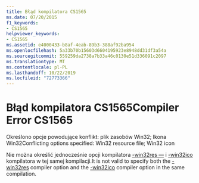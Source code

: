 ```yaml
---
title: Błąd kompilatora CS1565
ms.date: 07/20/2015
f1_keywords:
- CS1565
helpviewer_keywords:
- CS1565
ms.assetid: e4000433-b8af-4eab-89b3-388af92ba954
ms.openlocfilehash: 5a33b70b15603d6604195923e8948dd31df3a54a
ms.sourcegitcommit: 559259da2738a7b33a46c0130e51d336091c2097
ms.translationtype: MT
ms.contentlocale: pl-PL
ms.lasthandoff: 10/22/2019
ms.locfileid: "72773366"
---
```

# <a name="compiler-error-cs1565"></a><span data-ttu-id="48730-102">Błąd kompilatora CS1565</span><span class="sxs-lookup"><span data-stu-id="48730-102">Compiler Error CS1565</span></span>
<span data-ttu-id="48730-103">Określono opcje powodujące konflikt: plik zasobów Win32; Ikona Win32</span><span class="sxs-lookup"><span data-stu-id="48730-103">Conflicting options specified: Win32 resource file; Win32 icon</span></span>  
  
 <span data-ttu-id="48730-104">Nie można określić jednocześnie opcji kompilatora [-win32res —](../language-reference/compiler-options/win32res-compiler-option.md) i [-win32ico](../language-reference/compiler-options/win32icon-compiler-option.md) kompilatora w tej samej kompilacji.</span><span class="sxs-lookup"><span data-stu-id="48730-104">It is not valid to specify both the [-win32res](../language-reference/compiler-options/win32res-compiler-option.md) compiler option and the [-win32ico](../language-reference/compiler-options/win32icon-compiler-option.md) compiler option in the same compilation.</span></span>
